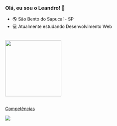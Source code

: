 ### Olá, eu sou o Leandro! 🎉

- 🌎 São Bento do Sapucaí - SP
- 💻 Atualmente estudando Desenvolvimento Web

##

<div>
  <a href="https://github.com/leandro-kurby">
  <img height="180em" src="https://github-readme-stats.vercel.app/api?username=leandro-kurby&show_icons=true&theme=default&include_all_commits=true&count_private=true"/>
</div>

<div style="display="inline-block"><br>
 <p>Competências</p>
 <img src="https://skillicons.dev/icons?i=html,css,javascript,react,git,github,figma,vercel,discord,stackoverflow" />
</div>                                                         

